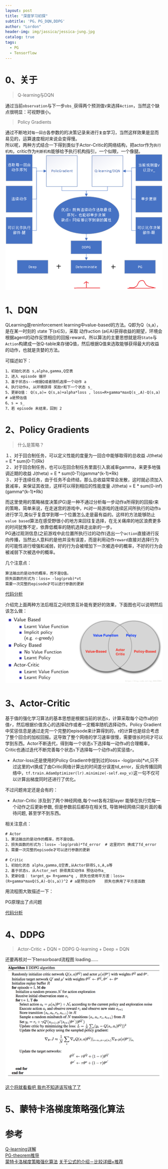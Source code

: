 ```yaml
---
layout: post
title: "深度学习初探"
subtitle: 'PG，PG_DQN,DDPG'
author: "Lordon"
header-img: img/jassica/jessica-jung.jpg
catalog: true
tags:
  - PG
  - Tensorflow
---
```

# 0、关于
> Q-learning与DQN

通过当前`observation`与下一步`obs_`获得两个预测值`V`来选择`Action`，当然这个缺点很明显：可视野很小。<br>
> Policy Gradients

通过不断地对`每一回合`各参数的的决策记录来进行`复盘`学习，当然这样效果是显而易见的，运算速度相对来说会变得慢。<br>
所以呢，两种方式结合一下得到类似于Actor-Critic的网络结构，把actor作为`执行机构`，critic作为`判断机构`能够给予执行机构指引，一个似眼，一个像腿。
<img src="/img/191026image/ddpgliuchengtu.jpg" >

# 1、DQN
QLearning是reninforcement learning中value-based的方法。Q即为Q（s,a），是在某一时刻的 `s`tate 下(s∈S)，采取 动作`a`ction (a∈A)获得收益的期望，环境会根据agent的动作反馈相应的回报`r`eward，所以算法的主要思想就是将`State`与`Action`构建成一张Q-table来存储Q值，然后根据Q值来选取能够获得最大的收益的动作，也就是贪婪的方法。<br>

可描述如下：
```
1、初始化状态 s,alpha,gamma,Q空表
2、进入 episode 循环
3、基于状态s-->根据Q或者随机选择一个动作 a
4、执行动作a, 从环境获得 奖励r和下一个状态 s_
5、更新Q值： Q(s,a)= Q(s,a)+alpha*loss , loss=R+gamma*maxQ(s_,A)-Q(s,a) # a是预估值
6、s = s_
7、若 episode 未结束，回到 2
```

# 2、Policy Gradients
> 什么是策略？

１、对于回合制任务，可以定义性能的度量为一回合中能够取得的总收益 J(theta) = E * sum(0-T)(Rk) <br>
２、对于回合制任务，也可以在回合制任务里面引入衰减率gamma，来更多地强调近期的收益 J(theta) = E * sum(0-T)(gamma^(k-1)*Rk) <br>
３、对于连续任务，由于任务不会终结，那么总收益常常会发散，这时就必须加入衰减率，来保证其收敛，这样可以得到相应的性能度量 J(theta) = E * sum(0-inf)(gamma^(k-1)*Rk)<br>

而这里使用的策略梯度决策(PG)是一种不通过分析每一步动作a所得到的回报r来的策略，简单来说，在走迷宫的游戏中，`PG`对一局游戏的连续区间所执行的动作`a`进行学习,类似于复盘学到哪一个位置怎么走是最有益的。这样的方法能够防止`value based`算法在感受野很小的地方来回往复选择，在无关痛痒的地区浪费更多的时间犹豫不定，依靠低概率的随机选择走出新的一步。<br>
PG通过观测信息(之前游戏中此位置所执行过的动作)选出一个`action`直接进行反向传播，当然出人意料的是他并没有误差，而是利用动作`reward`直接对选择行为的可能性进行增强和减弱，好的行为会被增加下一次被选中的概率，不好的行为会被减弱下次被选中的概率。<br>

几个注意点：
```
算法输出的是动作的概率，而不是Q值。
损失函数的形式为：loss= -log(prob)*vt
需要一次完整的episode才可以进行参数的更新
```
[代码分析](https://www.jianshu.com/p/2ccbab48414b)


介绍完上面两种方法后相互之间优势互补能有更好的效果，下面图也可以说明然后该怎么做：
<img src="/img/191026image/pic-3.png" >

# 3、Actor-Critic
基于值的强化学习算法的基本思想是根据当前的状态`s`，计算采取每个动作`a`的价值`r`，然后根据价值贪心的选择动作或者一定概率随机选择动作。Policy Gradient中奖惩信息是通过走完一个完整的episode来计算得到的，r的计算也是综合考虑了整个回合的加权回报。这导致了整个网络的学习速率很慢，需要很长时间才可以学到东西。Actor不断迭代，得到每一个状态`s`下选择每一动作`a`的合理概率，Critic也通过迭代不断完善每个状态`s`下选择每一个动作`a`的奖惩值`r`。

- Actor-loss还是使用的Policy Gradient中提到过的loss= -log(prob)*vt,只不过这里的vt换成了由Critic网络计算出的时间差分误差td_error，反向传播回网络中，`tf.train.AdamOptimizer(lr).minimize(-self.exp_v)`这一句不仅可以计算出梯度同时还进行了优化。

不过问题肯定还是会有的：
- Actor-Critic 涉及到了两个神经网络,每个net各有2层layer 能够在执行完每一个动作之后更新参数, 但是参数前后都存在相关性, 导致神经网络只能片面的看待问题, 甚至学不到东西。<br>

相关注意点：
```
# Actor
1、算法输出的是动作的概率，而不是Q值。
2、损失函数的形式为：loss= -log(prob)*Td_error  # 这里的Vt 换成了Td_error
3、需要一次完整的episode才可以进行参数的更新

# Critic
1、初始化状态 alpha,gamma,Q空表,从Actor获得S,s,A,a等
2、基于状态s，从Ａctor_net 获得真实动作A 预估动作a_
3、更新Q值： target_q= R+gamma*q , 损失也使用平方差：loss=(R+gamma*maxQ(S,A)-Q(s,a))^2 # a是预估动作    损失也换用了平方差函数
```
用流程图大致描述一下：

PG原理出了点问题
<!-- <img src="/img/191026image/actorcritis.jpg" > -->

[代码分析](https://www.jianshu.com/p/25c09ae3d206)

# 4、DDPG
> Actor-Critic + DQN = DDPG     Q-learning + Deep = DQN

还要再核对一下tensorboard流程图
loading……
<img src="/img/191026image/ddpg.png" >

[这个将就看看吧  我也不知道该写啥了了](https://blog.csdn.net/kenneth_yu/article/details/78478356)

# 5、蒙特卡洛梯度策略强化算法


# 参考
[Q-learning详解](https://www.jianshu.com/p/277abf64e369)<br>
[PG-theorem推导](https://blog.csdn.net/qq_30615903/article/details/80747380)<br>
[蒙特卡洛梯度策略强化算法](https://blog.csdn.net/qq_30615903/article/details/80747380)
[关于公式的介绍－比较详细×推荐](https://zhuanlan.zhihu.com/p/56128287)
